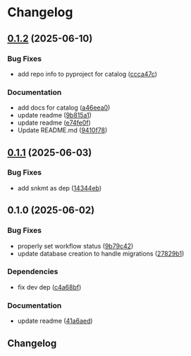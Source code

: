 # Changelog

## [0.1.2](https://github.com/cademirch/snakemake-logger-plugin-snkmt/compare/v0.1.1...v0.1.2) (2025-06-10)


### Bug Fixes

* add repo info to pyproject for catalog ([ccca47c](https://github.com/cademirch/snakemake-logger-plugin-snkmt/commit/ccca47caf47e7ee4cece8863a8c81d81625469c6))


### Documentation

* add docs for catalog ([a46eea0](https://github.com/cademirch/snakemake-logger-plugin-snkmt/commit/a46eea0ae721636a461536adf5fe2727c0d3568e))
* update readme ([9b815a1](https://github.com/cademirch/snakemake-logger-plugin-snkmt/commit/9b815a19370692e05a1356765ba6c3d8570c940d))
* update readme ([e74fe0f](https://github.com/cademirch/snakemake-logger-plugin-snkmt/commit/e74fe0f72f0e0b00d45161edbccd1ac8f06cbd95))
* Update README.md ([9410f78](https://github.com/cademirch/snakemake-logger-plugin-snkmt/commit/9410f782c50a6d93d9b3428ed1142f71313f1b52))

## [0.1.1](https://github.com/cademirch/snakemake-logger-plugin-snkmt/compare/v0.1.0...v0.1.1) (2025-06-03)


### Bug Fixes

* add snkmt as dep ([14344eb](https://github.com/cademirch/snakemake-logger-plugin-snkmt/commit/14344eb6408bc7f814f4566e2f7895b6b45147ce))

## 0.1.0 (2025-06-02)


### Bug Fixes

* properly set workflow status ([9b79c42](https://github.com/cademirch/snakemake-logger-plugin-snkmt/commit/9b79c42f89699cad8cd69ed49bf690766fa5d80a))
* update database creation to handle migrations ([27829b1](https://github.com/cademirch/snakemake-logger-plugin-snkmt/commit/27829b11fb4ee603e2b4d7432f279e3c2a725934))


### Dependencies

* fix dev dep ([c4a68bf](https://github.com/cademirch/snakemake-logger-plugin-snkmt/commit/c4a68bf501860f577e3ca37d4d3a510ba47a8c36))


### Documentation

* update readme ([41a6aed](https://github.com/cademirch/snakemake-logger-plugin-snkmt/commit/41a6aed19b4a06acf55edf5de667c2fe28fd231e))

## Changelog
